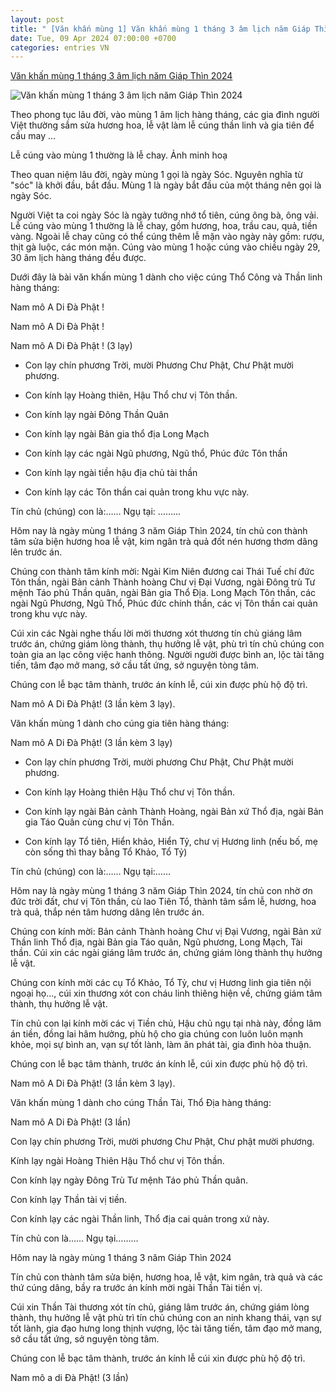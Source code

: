 ```yaml
---
layout: post
title: " [Văn khấn mùng 1] Văn khấn mùng 1 tháng 3 âm lịch năm Giáp Thìn 2024"
date: Tue, 09 Apr 2024 07:00:00 +0700
categories: entries VN
---
```

[Văn khấn mùng 1 tháng 3 âm lịch năm Giáp Thìn 2024](https://phapluatxahoi.kinhtedothi.vn/van-khan-mung-1-thang-3-am-lich-nam-giap-thin-2024-376522.html)

![Văn khấn mùng 1 tháng 3 âm lịch năm Giáp Thìn 2024](https://phapluatxahoi.kinhtedothi.vn/stores/news_dataimages/2023/072023/18/06/in_social/van-khan-mung-1-thang-6-am-lich-theo-truyen-thong-viet-nam.jpg?randTime=1712625872)

Theo phong tục lâu đời, vào mùng 1 âm lịch hàng tháng, các gia đình người Việt thường sắm sửa hương hoa, lễ vật làm lễ cúng thần linh và gia tiên để cầu may ...

Lễ cúng vào mùng 1 thường là lễ chay. Ảnh minh hoạ

Theo quan niệm lâu đời, ngày mùng 1 gọi là ngày Sóc. Nguyên nghĩa từ "sóc" là khởi đầu, bắt đầu. Mùng 1 là ngày bắt đầu của một tháng nên gọi là ngày Sóc.

Người Việt ta coi ngày Sóc là ngày tưởng nhớ tổ tiên, cúng ông bà, ông vải. Lễ cúng vào mùng 1 thường là lễ chay, gồm hương, hoa, trầu cau, quả, tiền vàng. Ngoài lễ chay cũng có thể cúng thêm lễ mặn vào ngày này gồm: rượu, thịt gà luộc, các món mặn. Cúng vào mùng 1 hoặc cúng vào chiều ngày 29, 30 âm lịch hàng tháng đều được.

Dưới đây là bài văn khấn mùng 1 dành cho việc cúng Thổ Công và Thần linh hàng tháng:

Nam mô A Di Đà Phật !

Nam mô A Di Đà Phật !

Nam mô A Di Đà Phật ! (3 lạy)

- Con lạy chín phương Trời, mười Phương Chư Phật, Chư Phật mười phương.

- Con kính lạy Hoàng thiên, Hậu Thổ chư vị Tôn thần.

- Con kính lạy ngài Đông Thần Quân

- Con kính lạy ngài Bản gia thổ địa Long Mạch

- Con kính lạy các ngài Ngũ phương, Ngũ thổ, Phúc đức Tôn thần

- Con kính lạy ngài tiền hậu địa chủ tài thần

- Con kính lạy các Tôn thần cai quản trong khu vực này.

Tín chủ (chúng) con là:…… Ngụ tại: ………

Hôm nay là ngày mùng 1 tháng 3 năm Giáp Thìn 2024, tín chủ con thành tâm sửa biện hương hoa lễ vật, kim ngân trà quả đốt nén hương thơm dâng lên trước án.

Chúng con thành tâm kính mời: Ngài Kim Niên đương cai Thái Tuế chí đức Tôn thần, ngài Bản cảnh Thành hoàng Chư vị Đại Vương, ngài Đông trù Tư mệnh Táo phủ Thần quân, ngài Bản gia Thổ Địa. Long Mạch Tôn thần, các ngài Ngũ Phương, Ngũ Thổ, Phúc đức chính thần, các vị Tôn thần cai quản trong khu vực này.

Cúi xin các Ngài nghe thấu lời mời thương xót thương tín chủ giáng lâm trước án, chứng giám lòng thành, thụ hưởng lễ vật, phù trì tín chủ chúng con toàn gia an lạc công việc hanh thông. Người người được bình an, lộc tài tăng tiến, tâm đạo mở mang, sở cầu tất ứng, sở nguyện tòng tâm.

Chúng con lễ bạc tâm thành, trước án kính lễ, cúi xin được phù hộ độ trì.

Nam mô A Di Đà Phật! (3 lần kèm 3 lạy).

Văn khấn mùng 1 dành cho cúng gia tiên hàng tháng:

Nam mô A Di Đà Phật! (3 lần kèm 3 lạy)

- Con lạy chín phương Trời, mười phương Chư Phật, Chư Phật mười phương.

- Con kính lạy Hoàng thiên Hậu Thổ chư vị Tôn thần.

- Con kính lạy ngài Bản cảnh Thành Hoàng, ngài Bản xứ Thổ địa, ngài Bản gia Táo Quân cùng chư vị Tôn Thần.

- Con kính lạy Tổ tiên, Hiển khảo, Hiển Tỷ, chư vị Hương linh (nếu bố, mẹ còn sống thì thay bằng Tổ Khảo, Tổ Tỷ)

Tín chủ (chúng) con là:…… Ngụ tại:……

Hôm nay là ngày mùng 1 tháng 3 năm Giáp Thìn 2024, tín chủ con nhờ ơn đức trời đất, chư vị Tôn thần, cù lao Tiên Tổ, thành tâm sắm lễ, hương, hoa trà quả, thắp nén tâm hương dâng lên trước án.

Chúng con kính mời: Bản cảnh Thành hoàng Chư vị Đại Vương, ngài Bản xứ Thần linh Thổ địa, ngài Bản gia Táo quân, Ngũ phương, Long Mạch, Tài thần. Cúi xin các ngài giáng lâm trước án, chứng giám lòng thành thụ hưởng lễ vật.

Chúng con kính mời các cụ Tổ Khảo, Tổ Tỷ, chư vị Hương linh gia tiên nội ngoại họ…, cúi xin thương xót con cháu linh thiêng hiện về, chứng giám tâm thành, thụ hưởng lễ vật.

Tín chủ con lại kính mời các vị Tiền chủ, Hậu chủ ngụ tại nhà này, đồng lâm án tiền, đồng lai hâm hưởng, phù hộ cho gia chúng con luôn luôn mạnh khỏe, mọi sự bình an, vạn sự tốt lành, làm ăn phát tài, gia đình hòa thuận.

Chúng con lễ bạc tâm thành, trước án kính lễ, cúi xin được phù hộ độ trì.

Nam mô A Di Đà Phật! (3 lần kèm 3 lạy).

Văn khấn mùng 1 dành cho cúng Thần Tài, Thổ Địa hàng tháng:

Nam mô A Di Đà Phật! (3 lần)

Con lạy chín phương Trời, mười phương Chư Phật, Chư phật mười phương.

Kính lạy ngài Hoàng Thiên Hậu Thổ chư vị Tôn thần.

Con kính lạy ngày Đông Trù Tư mệnh Táo phủ Thần quân.

Con kính lạy Thần tài vị tiền.

Con kính lạy các ngài Thần linh, Thổ địa cai quản trong xứ này.

Tín chủ con là…… Ngụ tại………

Hôm nay là ngày mùng 1 tháng 3 năm Giáp Thìn 2024

Tín chủ con thành tâm sửa biện, hương hoa, lễ vật, kim ngân, trà quả và các thứ cúng dâng, bầy ra trước án kính mời ngài Thần Tài tiền vị.

Cúi xin Thần Tài thương xót tín chủ, giáng lâm trước án, chứng giám lòng thành, thụ hưởng lễ vật phù trì tín chủ chúng con an ninh khang thái, vạn sự tốt lành, gia đạo hưng long thịnh vượng, lộc tài tăng tiến, tâm đạo mở mang, sở cầu tất ứng, sở nguyện tòng tâm.

Chúng con lễ bạc tâm thành, trước án kính lễ cúi xin được phù hộ độ trì.

Nam mô a di Đà Phật! (3 lần)


